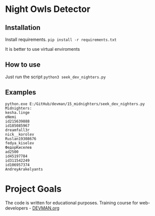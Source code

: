 # Night Owls Detector
## Installation
Install requirements.
```pip install -r requirements.txt```

It is better to use virtual enviroments

## How to use
Just run the script
```python3 seek_dev_nighters.py ```


## Examples

```
python.exe E:/GitHub/devman/15_midnighters/seek_dev_nighters.py
Midnighters:
kesha.linge
eNemi
id215639888
id185085967
dreamfall3r
nick__korolev
Ruslan19308676
fedya_kiselev
ФедорКиселев
ad2500
id45197784
id311542249
id106957374
AndreyArakelyants
```


# Project Goals

The code is written for educational purposes. Training course for web-developers - [DEVMAN.org](https://devman.org)
